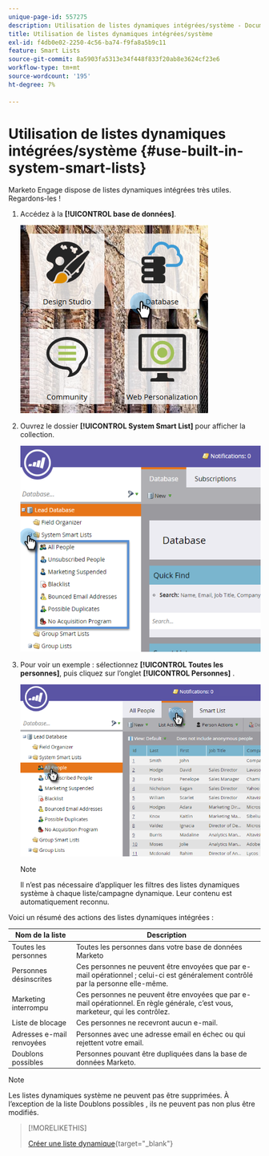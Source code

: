 ```yaml
---
unique-page-id: 557275
description: Utilisation de listes dynamiques intégrées/système - Documents Marketo - Documentation du produit
title: Utilisation de listes dynamiques intégrées/système
exl-id: f4db0e02-2250-4c56-ba74-f9fa8a5b9c11
feature: Smart Lists
source-git-commit: 8a5903fa5313e34f448f833f20ab8e3624cf23e6
workflow-type: tm+mt
source-wordcount: '195'
ht-degree: 7%

---
```


# Utilisation de listes dynamiques intégrées/système {#use-built-in-system-smart-lists}

Marketo Engage dispose de listes dynamiques intégrées très utiles. Regardons-les !

1. Accédez à la **[!UICONTROL base de données]**.

   ![](assets/db.png)

1. Ouvrez le dossier **[!UICONTROL System Smart List]** pour afficher la collection.

   ![](assets/two.png)

1. Pour voir un exemple : sélectionnez **[!UICONTROL Toutes les personnes]**, puis cliquez sur l’onglet **[!UICONTROL Personnes]** .

   ![](assets/three.png)

   >[!NOTE]
   >
   >Il n’est pas nécessaire d’appliquer les filtres des listes dynamiques système à chaque liste/campagne dynamique. Leur contenu est automatiquement reconnu.

Voici un résumé des actions des listes dynamiques intégrées :

| Nom de la liste | Description |
|---|---|
| Toutes les personnes | Toutes les personnes dans votre base de données Marketo |
| Personnes désinscrites | Ces personnes ne peuvent être envoyées que par e-mail opérationnel ; celui-ci est généralement contrôlé par la personne elle-même. |
| Marketing interrompu | Ces personnes ne peuvent être envoyées que par e-mail opérationnel. En règle générale, c’est vous, marketeur, qui les contrôlez. |
| Liste de blocage | Ces personnes ne recevront aucun e-mail. |
| Adresses e-mail renvoyées | Personnes avec une adresse email en échec ou qui rejettent votre email. |
| Doublons possibles | Personnes pouvant être dupliquées dans la base de données Marketo. |

>[!NOTE]
>
>Les listes dynamiques système ne peuvent pas être supprimées. À l’exception de la liste Doublons possibles , ils ne peuvent pas non plus être modifiés.

>[!MORELIKETHIS]
>
>[Créer une liste dynamique](/help/marketo/product-docs/core-marketo-concepts/smart-lists-and-static-lists/creating-a-smart-list/create-a-smart-list.md){target="_blank"}
